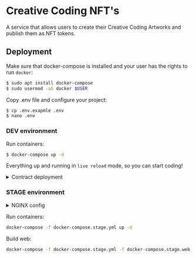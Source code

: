 # Creative Coding NFT's

A service that allows users to create their Creative Coding Artworks and publish them as NFT tokens.

## Deployment

Make sure that docker-compose is installed and your user has the rights to run `docker`:

```bash
$ sudo apt install docker-compose
$ sudo usermod -aG docker $USER
```

Copy .env file and configure your project:

```bash
$ cp .env.exapmle .env
$ nano .env
```

### DEV environment

Run containers:

```bash
$ docker-compose up -d
```
Everything up and running in `live reload` mode, so you can start coding!

<details>
  <summary>Contract deployment</summary>

  ```bash
    $ docker-compose exec rpc bash -c "npx truffle migrate --network [NETWORK]"
  ```
</details>

### STAGE environment

<details>
  <summary>NGINX config</summary>

  ```nginx
server {
    listen 80 default_server;
    listen [::]:80 default_server;

    root [$project_root]/web/build/;

    location / {
        try_files $uri $uri/ /index.html;
    }

    location /api/ {
        proxy_pass http://127.0.0.1:[$api_port]/api/;
    }

    location /preview/ {
        proxy_pass http://127.0.0.1:[$api_port]/preview/;
    }
}
```
</details>

Run containers:

```bash
docker-compose -f docker-compose.stage.yml up -d
```

Build web:

```bash
docker-compose -f docker-compose.stage.yml -f docker-compose.stage.web.yml run web
```
